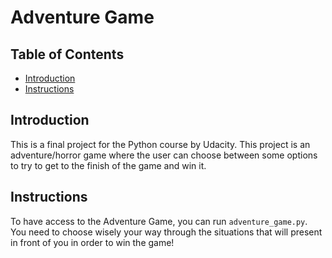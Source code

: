 # Adventure Game 

## Table of Contents

* [Introduction](#introduction)
* [Instructions](#instructions)

## Introduction

This is a final project for the Python course by Udacity. This project is an adventure/horror game where the user can choose between some options to try to get to the finish of the game and win it.

## Instructions

To have access to the Adventure Game, you can run `adventure_game.py`. You need to choose wisely your way through the situations that will present in front of you in order to win the game!  

